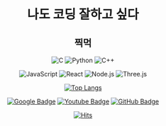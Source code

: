 <div align="center"> <h1>나도 코딩 잘하고 싶다</h1> </div>

 <div align="center"> <h2>찍먹</h2> 
 
 ![C](https://img.shields.io/badge/c-%2300599C.svg?style=for-the-badge&logo=c&logoColor=white) ![Python](https://img.shields.io/badge/python-3670A0?style=for-the-badge&logo=python&logoColor=ffdd54) ![C++](https://img.shields.io/badge/c++-%2300599C.svg?style=for-the-badge&logo=c%2B%2B&logoColor=white)  
 
 ![JavaScript](https://img.shields.io/badge/JavaScript-F7DF1E?style=for-the-badge&logo=JavaScript&logoColor=black)
 ![React](https://img.shields.io/badge/React-0088CC?style=for-the-badge&logo=React&logoColor=61DAFB)
 ![Node.js](https://img.shields.io/badge/Node.js-339933?style=for-the-badge&logo=Node.js&logoColor=white)
 ![Three.js](https://img.shields.io/badge/Three.js-f8f9fa?style=for-the-badge&logo=Three.js&logoColor=black)
 
 
 <!--![(이름)](https://img.shields.io/badge/(보여질이름)-(배경색깔)?style=for-the-badge&logo=(로고이름)&logoColor=(로고색깔))-->
 
 
 [![Top Langs](https://github-readme-stats.vercel.app/api/top-langs/?username=bokob&layout=compact)](https://github.com/bokob/github-readme-stats)

 </div>
 


<!-- [![Solved.ac프로필](http://mazassumnida.wtf/api/v2/generate_badge?boj=bqorwns3)](https://solved.ac/bqorwns3)
 -->


<div align="center">
 
[![Google Badge](https://img.shields.io/badge/Google-3366FF?style=flat-square&logo=google&link=https://www.google.co.kr/)](https://www.google.co.kr/) [![Youtube Badge](https://img.shields.io/badge/Youtube-ff0000?style=flat-square&logo=youtube&link=https://www.youtube.com/c/kyleschool)](https://www.youtube.com/) [![GitHub Badge](https://img.shields.io/badge/GitHub-000000?style=flat-square&logo=github&link=https://github.com/)](https://github.com/)

[![Hits](https://hits.seeyoufarm.com/api/count/incr/badge.svg?url=https%3A%2F%2Fgithub.com%2Fbokob&count_bg=%231E90FF&title_bg=%23000000&icon=github.svg&icon_color=%23FFFFFF&title=hits&edge_flat=true)](https://hits.seeyoufarm.com)

 </div>
